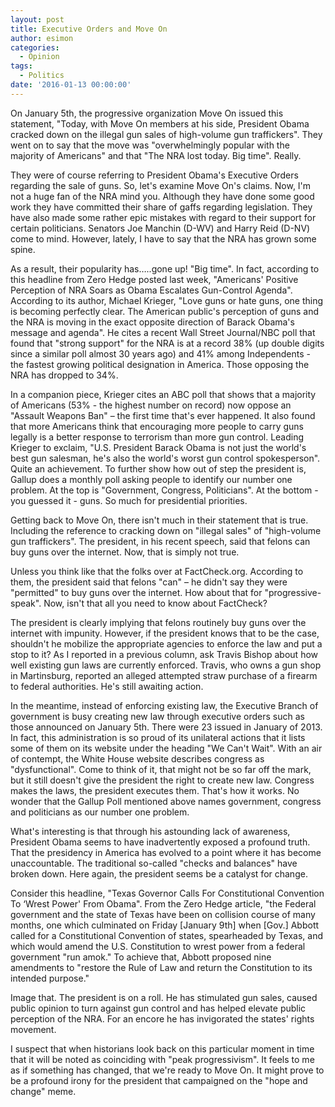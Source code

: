 ```yaml
---
layout: post
title: Executive Orders and Move On
author: esimon
categories:
  - Opinion
tags:
  - Politics
date: '2016-01-13 00:00:00'
---
```

On January 5th, the progressive organization Move On issued this statement, "Today, with Move On members at his side, President Obama cracked down on the illegal gun sales of high-volume gun traffickers". They went on to say that the move was "overwhelmingly popular with the majority of Americans" and that "The NRA lost today. Big time". Really. 

They were of course referring to President Obama's Executive Orders regarding the sale of guns. So, let's examine Move On's claims. Now, I'm not a huge fan of the NRA mind you. Although they have done some good work they have committed their share of gaffs regarding legislation. They have also made some rather epic mistakes with regard to their support for certain politicians. Senators Joe Manchin (D-WV) and Harry Reid (D-NV) come to mind. However, lately, I have to say that the NRA has grown some spine. 

As a result, their popularity has…..gone up! "Big time". In fact, according to this headline from Zero Hedge posted last week, "Americans' Positive Perception of NRA Soars as Obama Escalates Gun-Control Agenda". According to its author, Michael Krieger, "Love guns or hate guns, one thing is becoming perfectly clear. The American public's perception of guns and the NRA is moving in the exact opposite direction of Barack Obama's message and agenda". He cites a recent Wall Street Journal/NBC poll that found that "strong support" for the NRA is at a record 38% (up double digits since a similar poll almost 30 years ago) and 41% among Independents - the fastest growing political designation in America. Those opposing the NRA has dropped to 34%. 

In a companion piece, Krieger cites an ABC poll that shows that a majority of Americans (53% - the highest number on record) now oppose an "Assault Weapons Ban" – the first time that's ever happened. It also found that more Americans think that encouraging more people to carry guns legally is a better response to terrorism than more gun control. Leading Krieger to exclaim, "U.S. President Barack Obama is not just the world's best gun salesman, he's also the world's worst gun control spokesperson". Quite an achievement. To further show how out of step the president is, Gallup does a monthly poll asking people to identify our number one problem. At the top is "Government, Congress, Politicians". At the bottom - you guessed it - guns. So much for presidential priorities. 

Getting back to Move On, there isn't much in their statement that is true. Including the reference to cracking down on "illegal sales" of "high-volume gun traffickers". The president, in his recent speech, said that felons can buy guns over the internet. Now, that is simply not true. 

Unless you think like that the folks over at FactCheck.org. According to them, the president said that felons "can" – he didn't say they were "permitted" to buy guns over the internet. How about that for "progressive-speak". Now, isn't that all you need to know about FactCheck?

The president is clearly implying that felons routinely buy guns over the internet with impunity. However, if the president knows that to be the case, shouldn't he mobilize the appropriate agencies to enforce the law and put a stop to it? As I reported in a previous column, ask Travis Bishop about how well existing gun laws are currently enforced. Travis, who owns a gun shop in Martinsburg, reported an alleged attempted straw purchase of a firearm to federal authorities. He's still awaiting action. 

In the meantime, instead of enforcing existing law, the Executive Branch of government is busy creating new law through executive orders such as those announced on January 5th. There were 23 issued in January of 2013. In fact, this administration is so proud of its unilateral actions that it lists some of them on its website under the heading "We Can't Wait". With an air of contempt, the White House website describes congress as "dysfunctional". Come to think of it, that might not be so far off the mark, but it still doesn't give the president the right to create new law. Congress makes the laws, the president executes them. That's how it works. No wonder that the Gallup Poll mentioned above names government, congress and politicians as our number one problem. 

What's interesting is that through his astounding lack of awareness, President Obama seems to have inadvertently exposed a profound truth. That the presidency in America has evolved to a point where it has become unaccountable. The traditional so-called "checks and balances" have broken down. Here again, the president seems be a catalyst for change. 

Consider this headline, "Texas Governor Calls For Constitutional Convention To ‘Wrest Power' From Obama". From the Zero Hedge article, "the Federal government and the state of Texas have been on collision course of many months, one which culminated on Friday [January 9th] when [Gov.] Abbott called for a Constitutional Convention of states, spearheaded by Texas, and which would amend the U.S. Constitution to wrest power from a federal government "run amok." To achieve that, Abbott proposed nine amendments to "restore the Rule of Law and return the Constitution to its intended purpose."

Image that. The president is on a roll. He has stimulated gun sales, caused public opinion to turn against gun control and has helped elevate public perception of the NRA. For an encore he has invigorated the states' rights movement. 

I suspect that when historians look back on this particular moment in time that it will be noted as coinciding with "peak progressivism". It feels to me as if something has changed, that we're ready to Move On. It might prove to be a profound irony for the president that campaigned on the "hope and change" meme. 

